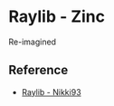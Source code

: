 # Raylib - Zinc

Re-imagined 


## Reference

- [Raylib - Nikki93](https://github.com/nikki93/raylib-5k)